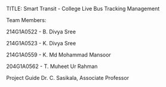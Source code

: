 TITLE: Smart Transit - College Live Bus Tracking Management

Team Members:

214G1A0522 - B. Divya Sree   

214G1A0523 - K. Divya Sree

214G1A0559 - K. Md Mohammad Mansoor

204G1A0562 - T. Muheet Ur Rahman


Project Guide
Dr. C. Sasikala, Associate Professor
